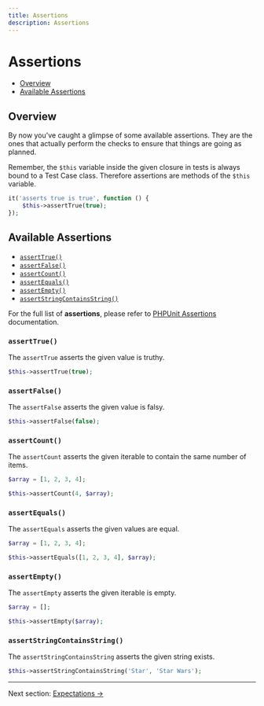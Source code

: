 ```yaml
---
title: Assertions
description: Assertions
---
```


# Assertions

- [Overview](#overview)
- [Available Assertions](#available-assertions)

<a name="overview"></a>
## Overview

By now you've caught a glimpse of some available assertions. They
are the ones that actually perform the checks to ensure that things
are going as planned.

Remember, the `$this` variable inside the given
closure in tests is always bound to a Test Case class. Therefore
assertions are methods of the `$this` variable.

```php
it('asserts true is true', function () {
    $this->assertTrue(true);
});
```

<a name="available-assertions"></a>
## Available Assertions

<div class="collection-method-list" markdown="1">

- [`assertTrue()`](#assertTrue)
- [`assertFalse()`](#assertFalse)
- [`assertCount()`](#assertCount)
- [`assertEquals()`](#assertEquals)
- [`assertEmpty()`](#assertEmpty)
- [`assertStringContainsString()`](#assertStringContainsString)

</div>

For the full list of **assertions**, please refer to [PHPUnit Assertions](https://phpunit.readthedocs.io/en/9.5/assertions.html) documentation.

<a name="assertTrue"></a>
### `assertTrue()`

The `assertTrue` asserts the given value is truthy.

```php
$this->assertTrue(true);
```

<a name="assertFalse"></a>
### `assertFalse()`

The `assertFalse` asserts the given value is falsy.

```php
$this->assertFalse(false);
```

<a name="assertCount"></a>
### `assertCount()`

The `assertCount` asserts the given iterable to contain the same number of items.

```php
$array = [1, 2, 3, 4];

$this->assertCount(4, $array);
```

<a name="assertEquals"></a>
### `assertEquals()`

The `assertEquals` asserts the given values are equal.

```php
$array = [1, 2, 3, 4];

$this->assertEquals([1, 2, 3, 4], $array);
```

<a name="assertEmpty"></a>
### `assertEmpty()`

The `assertEmpty` asserts the given iterable is empty.

```php
$array = [];

$this->assertEmpty($array);
```

<a name="assertStringContainsString"></a>
### `assertStringContainsString()`

The `assertStringContainsString` asserts the given string exists.

```php
$this->assertStringContainsString('Star', 'Star Wars');
```

---

Next section: [Expectations →](/docs/expectations)
